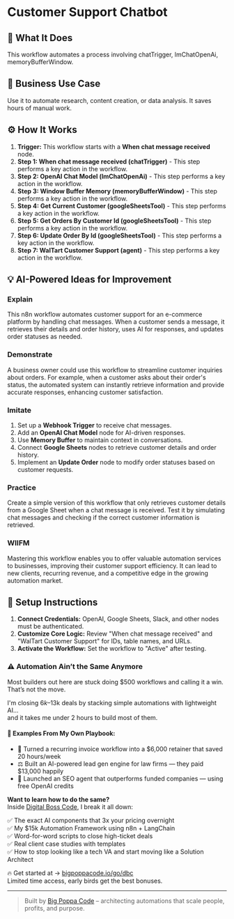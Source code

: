 # Customer Support Chatbot

## 🚀 What It Does
This workflow automates a process involving chatTrigger, lmChatOpenAi, memoryBufferWindow.

## 💼 Business Use Case
Use it to automate research, content creation, or data analysis. It saves hours of manual work.

## ⚙️ How It Works
1.  **Trigger:** This workflow starts with a **When chat message received** node.
2. **Step 1: When chat message received (chatTrigger)** - This step performs a key action in the workflow.
3. **Step 2: OpenAI Chat Model (lmChatOpenAi)** - This step performs a key action in the workflow.
4. **Step 3: Window Buffer Memory (memoryBufferWindow)** - This step performs a key action in the workflow.
5. **Step 4: Get Current Customer (googleSheetsTool)** - This step performs a key action in the workflow.
6. **Step 5: Get Orders By Customer Id (googleSheetsTool)** - This step performs a key action in the workflow.
7. **Step 6: Update Order By Id (googleSheetsTool)** - This step performs a key action in the workflow.
8. **Step 7: WalTart Customer Support (agent)** - This step performs a key action in the workflow.

## 💡 AI-Powered Ideas for Improvement
### Explain
This n8n workflow automates customer support for an e-commerce platform by handling chat messages. When a customer sends a message, it retrieves their details and order history, uses AI for responses, and updates order statuses as needed.

### Demonstrate
A business owner could use this workflow to streamline customer inquiries about orders. For example, when a customer asks about their order's status, the automated system can instantly retrieve information and provide accurate responses, enhancing customer satisfaction.

### Imitate
1. Set up a **Webhook Trigger** to receive chat messages.
2. Add an **OpenAI Chat Model** node for AI-driven responses.
3. Use **Memory Buffer** to maintain context in conversations.
4. Connect **Google Sheets** nodes to retrieve customer details and order history.
5. Implement an **Update Order** node to modify order statuses based on customer requests.

### Practice
Create a simple version of this workflow that only retrieves customer details from a Google Sheet when a chat message is received. Test it by simulating chat messages and checking if the correct customer information is retrieved.

### WIIFM
Mastering this workflow enables you to offer valuable automation services to businesses, improving their customer support efficiency. It can lead to new clients, recurring revenue, and a competitive edge in the growing automation market.

## 🔧 Setup Instructions
1. **Connect Credentials:** OpenAI, Google Sheets, Slack, and other nodes must be authenticated.
2. **Customize Core Logic:** Review "When chat message received" and "WalTart Customer Support" for IDs, table names, and URLs.
3. **Activate the Workflow:** Set the workflow to "Active" after testing.

### ⚠️ Automation Ain’t the Same Anymore

Most builders out here are stuck doing $500 workflows and calling it a win.  
That’s not the move.  

I'm closing $6k–$13k deals by stacking simple automations with lightweight AI...  
and it takes me under 2 hours to build most of them.

#### 🧠 Examples From My Own Playbook:
- 🔁 Turned a recurring invoice workflow into a $6,000 retainer that saved 20 hours/week  
- ⚖️ Built an AI-powered lead gen engine for law firms — they paid $13,000 happily  
- 🚀 Launched an SEO agent that outperforms funded companies — using free OpenAI credits  

**Want to learn how to do the same?**  
Inside [Digital Boss Code](https://bigpoppacode.io/go/dbc), I break it all down:

✅ The exact AI components that 3x your pricing overnight  
✅ My $15k Automation Framework using n8n + LangChain  
✅ Word-for-word scripts to close high-ticket deals  
✅ Real client case studies with templates  
✅ How to stop looking like a tech VA and start moving like a Solution Architect  

🔥 Get started at → [bigpoppacode.io/go/dbc](https://bigpoppacode.io/go/dbc)  
Limited time access, early birds get the best bonuses.

---
> Built by [Big Poppa Code](https://bigpoppacode.io) – architecting automations that scale people, profits, and purpose.
